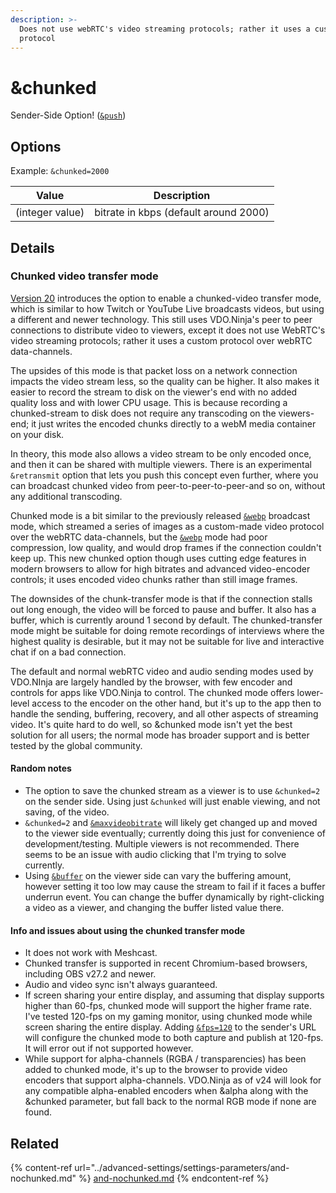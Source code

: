 ```yaml
---
description: >-
  Does not use webRTC's video streaming protocols; rather it uses a custom-made
  protocol
---
```


# \&chunked

Sender-Side Option! ([`&push`](../source-settings/push.md))

## Options

Example: `&chunked=2000`

| Value           | Description                           |
| --------------- | ------------------------------------- |
| (integer value) | bitrate in kbps (default around 2000) |

## Details

### Chunked video transfer mode

[Version 20](../release-notes/v20.md) introduces the option to enable a chunked-video transfer mode, which is similar to how Twitch or YouTube Live broadcasts videos, but using a different and newer technology. This still uses VDO.Ninja's peer to peer connections to distribute video to viewers, except it does not use WebRTC's video streaming protocols; rather it uses a custom protocol over webRTC data-channels.

The upsides of this mode is that packet loss on a network connection impacts the video stream less, so the quality can be higher. It also makes it easier to record the stream to disk on the viewer's end with no added quality loss and with lower CPU usage. This is because recording a chunked-stream to disk does not require any transcoding on the viewers-end; it just writes the encoded chunks directly to a webM media container on your disk.

In theory, this mode also allows a video stream to be only encoded once, and then it can be shared with multiple viewers. There is an experimental `&retransmit` option that lets you push this concept even further, where you can broadcast chunked video from peer-to-peer-to-peer-and so on, without any additional transcoding.

Chunked mode is a bit similar to the previously released [`&webp`](../advanced-settings/view-parameters/webp.md) broadcast mode, which streamed a series of images as a custom-made video protocol over the webRTC data-channels, but the [`&webp`](../advanced-settings/view-parameters/webp.md) mode had poor compression, low quality, and would drop frames if the connection couldn't keep up. This new chunked option though uses cutting edge features in modern browsers to allow for high bitrates and advanced video-encoder controls; it uses encoded video chunks rather than still image frames.

The downsides of the chunk-transfer mode is that if the connection stalls out long enough, the video will be forced to pause and buffer. It also has a buffer, which is currently around 1 second by default. The chunked-transfer mode might be suitable for doing remote recordings of interviews where the highest quality is desirable, but it may not be suitable for live and interactive chat if on a bad connection.

The default and normal webRTC video and audio sending modes used by VDO.NInja are largely handled by the browser, with few encoder and controls for apps like VDO.Ninja to control. The chunked mode offers lower-level access to the encoder on the other hand, but it's up to the app then to handle the sending, buffering, recovery, and all other aspects of streaming video. It's quite hard to do well, so \&chunked mode isn't yet the best solution for all users; the normal mode has broader support and is better tested by the global community.

#### Random notes

* The option to save the chunked stream as a viewer is to use `&chunked=2` on the sender side. Using just `&chunked` will just enable viewing, and not saving, of the video.
* `&chunked=2` and [`&maxvideobitrate`](../advanced-settings/video-bitrate-parameters/and-maxvideobitrate.md) will likely get changed up and moved to the viewer side eventually; currently doing this just for convenience of development/testing. Multiple viewers is not recommended. There seems to be an issue with audio clicking that I'm trying to solve currently.
* Using [`&buffer`](../advanced-settings/view-parameters/buffer.md) on the viewer side can vary the buffering amount, however setting it too low may cause the stream to fail if it faces a buffer underrun event. You can change the buffer dynamically by right-clicking a video as a viewer, and changing the buffer listed value there.

#### Info and issues about using the chunked transfer mode

* It does not work with Meshcast.
* Chunked transfer is supported in recent Chromium-based browsers, including OBS v27.2 and newer.
* Audio and video sync isn't always guaranteed.
* If screen sharing your entire display, and assuming that display supports higher than 60-fps, chunked mode will support the higher frame rate. I've tested 120-fps on my gaming monitor, using chunked mode while screen sharing the entire display. Adding [`&fps=120`](../advanced-settings/video-parameters/and-fps.md) to the sender's URL will configure the chunked mode to both capture and publish at 120-fps. It will error out if not supported however.
* While support for alpha-channels (RGBA / transparencies) has been added to chunked mode, it's up to the browser to provide video encoders that support alpha-channels. VDO.Ninja as of v24 will look for any compatible alpha-enabled encoders when \&alpha along with the \&chunked parameter, but fall back to the normal RGB mode if none are found.

## Related

{% content-ref url="../advanced-settings/settings-parameters/and-nochunked.md" %}
[and-nochunked.md](../advanced-settings/settings-parameters/and-nochunked.md)
{% endcontent-ref %}
